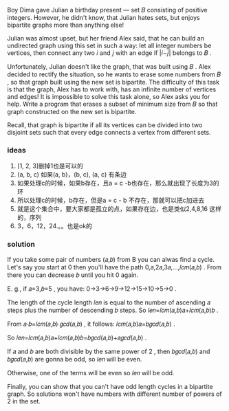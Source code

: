 Boy Dima gave Julian a birthday present — set 𝐵
 consisting of positive integers. However, he didn't know, that Julian hates sets, but enjoys bipartite graphs more than anything else!

Julian was almost upset, but her friend Alex said, that he can build an undirected graph using this set in such a way: let all integer numbers be vertices, then connect any two 𝑖
 and 𝑗
 with an edge if |𝑖−𝑗|
 belongs to 𝐵
.

Unfortunately, Julian doesn't like the graph, that was built using 𝐵
. Alex decided to rectify the situation, so he wants to erase some numbers from 𝐵
, so that graph built using the new set is bipartite. The difficulty of this task is that the graph, Alex has to work with, has an infinite number of vertices and edges! It is impossible to solve this task alone, so Alex asks you for help. Write a program that erases a subset of minimum size from 𝐵
 so that graph constructed on the new set is bipartite.

Recall, that graph is bipartite if all its vertices can be divided into two disjoint sets such that every edge connects a vertex from different sets.

### ideas
1. [1, 2, 3]删掉1也是可以的
2. (a, b, c) 如果(a, b)，(b, c), (a, c) 有条边
3. 如果处理c的时候，如果b存在，且a = c -b也存在，那么就出现了长度为3的环
4. 所以处理c的时候，b存在，但是a = c - b 不存在，那就可以把c加进去
5. 就是这个集合中，要大家都是孤立的点，如果存在边，也是类似2,4,8,16 这样的，序列
6. 3，6，12，24.。。也是ok的

### solution

If you take some pair of numbers (𝑎,𝑏)
 from B you can alwas find a cycle. Let's say you start at 0
 then you'll have the path 0,𝑎,2𝑎,3𝑎,...,𝑙𝑐𝑚(𝑎,𝑏)
. From there you can decrease 𝑏
 until you hit 0
 again.

E. g., if 𝑎=3,𝑏=5
, you have: 0→3→6→9→12→15→10→5→0
.

The length of the cycle length 𝑙𝑒𝑛
 is equal to the number of ascending 𝑎
 steps plus the number of descending 𝑏
 steps. So 𝑙𝑒𝑛=𝑙𝑐𝑚(𝑎,𝑏)𝑎+𝑙𝑐𝑚(𝑎,𝑏)𝑏
.

From 𝑎⋅𝑏=𝑙𝑐𝑚(𝑎,𝑏)⋅𝑔𝑐𝑑(𝑎,𝑏)
, it follows: 𝑙𝑐𝑚(𝑎,𝑏)𝑎=𝑏𝑔𝑐𝑑(𝑎,𝑏)
.

So 𝑙𝑒𝑛=𝑙𝑐𝑚(𝑎,𝑏)𝑎+𝑙𝑐𝑚(𝑎,𝑏)𝑏=𝑏𝑔𝑐𝑑(𝑎,𝑏)+𝑎𝑔𝑐𝑑(𝑎,𝑏)
.

If 𝑎
 and 𝑏
 are both divisible by the same power of 2
, then 𝑏𝑔𝑐𝑑(𝑎,𝑏)
 and 𝑏𝑔𝑐𝑑(𝑎,𝑏)
 are gonna be odd, so 𝑙𝑒𝑛
 will be even.

Otherwise, one of the terms will be even so 𝑙𝑒𝑛
 will be odd.

Finally, you can show that you can't have odd length cycles in a bipartite graph. So solutions won't have numbers with different number of powers of 2
 in the set.